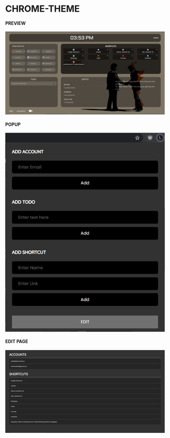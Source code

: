 # CHROME-THEME

#### PREVIEW
![Preview](images/preview.PNG)

#### POPUP
![Popup](images/popup.PNG)

#### EDIT PAGE
![Edit](images/edit.PNG)